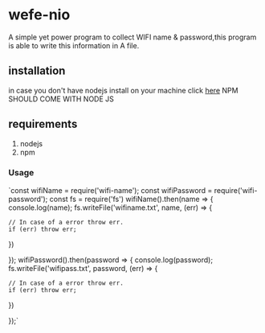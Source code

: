 # wefe-nio
A simple yet power program to collect WIFI name &amp; password,this program is able to write this information in A file.

## installation
in case you don't have nodejs install on your machine click [here](https://nodejs.org/en/) NPM SHOULD COME WITH NODE JS
## requirements
1. nodejs
2. npm 

### Usage
`const wifiName = require('wifi-name');
const wifiPassword = require('wifi-password');
const fs = require('fs') 
wifiName().then(name => {
   console.log(name);
  fs.writeFile('wifiname.txt', name, (err) => { 
          
    // In case of a error throw err. 
    if (err) throw err; 
}) 
    
});
wifiPassword().then(password => {
  console.log(password);
  fs.writeFile('wifipass.txt', password, (err) => { 
          
    // In case of a error throw err. 
    if (err) throw err; 
}) 
 
});`
